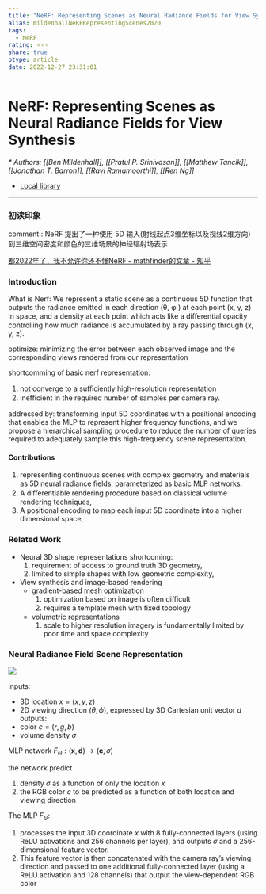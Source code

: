 ```yaml
---
title: "NeRF: Representing Scenes as Neural Radiance Fields for View Synthesis"
alias: mildenhallNeRFRepresentingScenes2020
tags:
  - NeRF
rating: ⭐⭐⭐
share: true
ptype: article
date: 2022-12-27 23:31:01
---
```



# NeRF: Representing Scenes as Neural Radiance Fields for View Synthesis
<cite>* Authors: [[Ben Mildenhall]], [[Pratul P. Srinivasan]], [[Matthew Tancik]], [[Jonathan T. Barron]], [[Ravi Ramamoorthi]], [[Ren Ng]]</cite>


* [Local library](zotero://select/items/1_4WIUKH3N)

***

### 初读印象

comment:: NeRF 提出了一种使用 5D 输入(射线起点3维坐标以及视线2维方向) 到三维空间密度和颜色的三维场景的神经辐射场表示


[都2022年了，我不允许你还不懂NeRF - mathfinder的文章 - 知乎](https://zhuanlan.zhihu.com/p/569843149)

### Introduction
What is Nerf:
We represent a static scene as a continuous 5D function that outputs the radiance emitted in each direction (θ, φ ) at each point (x, y, z) in space, and a density at each point which acts like a diﬀerential opacity controlling how much radiance is accumulated by a ray passing through (x, y, z).

optimize: minimizing the error between each observed image and the corresponding views rendered from our representation


shortcomming of basic nerf representation:
1. not converge to a suﬃciently high-resolution representation
2. ineﬃcient in the required number of samples per camera ray.

addressed by:
transforming input 5D coordinates with a positional encoding that enables the MLP to represent higher frequency functions, and we propose a hierarchical sampling procedure to reduce the number of queries required to adequately sample this high-frequency scene representation.

#### Contributions
1. representing continuous scenes with complex geometry and materials as 5D neural radiance ﬁelds, parameterized as basic MLP networks.
2. A diﬀerentiable rendering procedure based on classical volume rendering techniques,
3. A positional encoding to map each input 5D coordinate into a higher dimensional space,

### Related Work

- Neural 3D shape representations
  shortcoming: 
  1. requirement of access to ground truth 3D geometry,
  2. limited to simple shapes with low geometric complexity,
- View synthesis and image-based rendering
  - gradient-based mesh optimization
	  1. optimization based on image is often difficult
	  2. requires a template mesh with ﬁxed topology
  - volumetric representations
	  1. scale to higher resolution imagery is fundamentally limited by poor time and space complexity
 
### Neural Radiance Field Scene Representation

![](https://markdown-imagebed.oss-cn-beijing.aliyuncs.com/imgs/202209191121835.png)

inputs:
- 3D location $x = (x, y, z)$
- 2D viewing direction $(\theta, \phi )$, expressed by 3D Cartesian unit vector $d$
outputs:
- color $c = (r, g, b)$
- volume density $σ$

MLP network $F_\Theta: (\mathbf{x}, \mathbf{d}) \rightarrow(\mathbf{c}, \sigma)$

the network predict
1. density $\sigma$ as a function of only the location $x$
2. the RGB color $c$ to be predicted as a function of both location and viewing direction

The MLP $F_\Theta$:
1. processes the input 3D coordinate $x$ with 8 fully-connected layers (using ReLU activations and 256 channels per layer), and outputs $σ$ and a 256-dimensional feature vector.
2. This feature vector is then concatenated with the camera ray’s viewing direction and passed to one additional fully-connected layer (using a ReLU activation and 128 channels) that output the view-dependent RGB color


